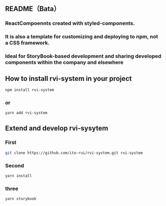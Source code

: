 ## README（Bata）

### ReactCompoennts created with styled-components.

### It is also a template for customizing and deploying to npm, not a CSS framework.

### Ideal for StoryBook-based development and sharing developed components within the company and elsewhere

## How to install rvi-system in your project

```bash
npm install rvi-system

```

### or

```bash
yarn add rvi-system
```

## Extend and develop rvi-sysytem

### First

```bash
git clone https://github.com/ito-rui/rvi-system.git rvi-system
```

### Second

```bash
yarn install
```

### three

```bash
yarn storybook
```
